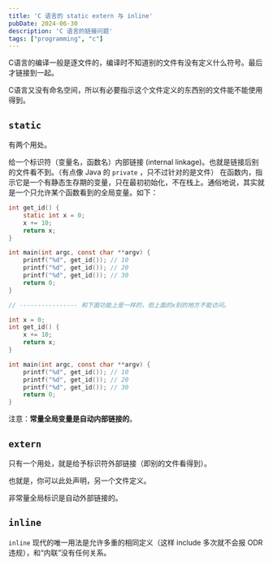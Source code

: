 ```yaml
---
title: 'C 语言的 static extern 与 inline'
pubDate: 2024-06-30
description: 'C 语言的链接问题'
tags: ["programming", "c"]
---
```



C语言的编译一般是逐文件的，编译时不知道别的文件有没有定义什么符号。最后才链接到一起。

C语言又没有命名空间，所以有必要指示这个文件定义的东西别的文件能不能使用得到。

## `static`

有两个用处。

给一个标识符（变量名，函数名）内部链接 (internal linkage)。也就是链接后别的文件看不到。（有点像 Java 的 `private` ，只不过针对的是文件）
在函数内，指示它是一个有静态生存期的变量，只在最初初始化，不在栈上。通俗地说，其实就是一个只允许某个函数看到的全局变量。如下：

```c
int get_id() {
    static int x = 0;
    x += 10;
    return x;
}

int main(int argc, const char **argv) {
    printf("%d", get_id()); // 10
    printf("%d", get_id()); // 20
    printf("%d", get_id()); // 30
    return 0;
}

// ---------------- 和下面功能上是一样的，但上面的x别的地方不能访问。

int x = 0;
int get_id() {
    x += 10;
    return x;
}

int main(int argc, const char **argv) {
    printf("%d", get_id()); // 10
    printf("%d", get_id()); // 20
    printf("%d", get_id()); // 30
    return 0;
}
```

注意：**常量全局变量是自动内部链接的**。

## `extern`

只有一个用处，就是给予标识符外部链接（即别的文件看得到）。

也就是，你可以此处声明，另一个文件定义。

非常量全局标识是自动外部链接的。

## `inline`

`inline` 现代的唯一用法是允许多重的相同定义（这样 include 多次就不会报 ODR 违规），和“内联”没有任何关系。